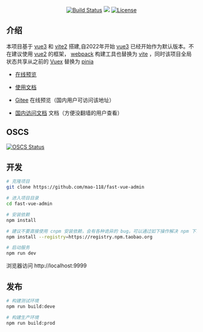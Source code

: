 <p align="center">
<a href="https://circleci.com/gh/vuejs/vue/tree/dev" rel="nofollow"><img src="https://camo.githubusercontent.com/464affec1d056eecc08779948a1bb93bc579e4ab7637979609cd1506a43ad301/68747470733a2f2f696d672e736869656c64732e696f2f636972636c6563692f70726f6a6563742f6769746875622f7675656a732f7675652f6465762e7376673f73616e6974697a653d74727565" alt="Build Status" data-canonical-src="https://img.shields.io/circleci/project/github/vuejs/vue/dev.svg?sanitize=true" style="max-width: 100%;"></a>
<a href="https://www.oscs1024.com/project/oscs/mao-118/fast-vue-admin?ref=badge_small" alt="OSCS Status"><img src="https://www.oscs1024.com/platform/badge/mao-118/fast-vue-admin.svg?size=small"/></a>
<a href="https://www.npmjs.com/package/vue" rel="nofollow"><img src="https://camo.githubusercontent.com/9cd15767dc45dd1a09a15c0751f65623b4040bc28f13875a3803250e3d95e167/68747470733a2f2f696d672e736869656c64732e696f2f6e706d2f6c2f7675652e7376673f73616e6974697a653d74727565" alt="License" data-canonical-src="https://img.shields.io/npm/l/vue.svg?sanitize=true" style="max-width: 100%;"></a>
</p>

## 介绍

本项目基于 [vue3](https://staging-cn.vuejs.org/guide/introduction.html) 和 [vite2](https://vitejs.cn/) 搭建,自2022年开始 [vue3](https://staging-cn.vuejs.org/guide/introduction.html) 已经开始作为默认版本。不在建议使用 [vue2](https://cn.vuejs.org/) 的框架， [webpack](https://www.webpackjs.com/) 构建工具也替换为 [vite](https://vitejs.cn/) ，同时该项目全局状态共享从之前的 [Vuex](https://vuex.vuejs.org/) 替换为 [pinia](https://pinia.vuejs.org/introduction.html)

- [在线预览](https://mao-118.github.io/fast-vue-admin/)

- [使用文档](https://mao-118.github.io/fast-vue-admin-doc/)

- [Gitee](https://mao-118.gitee.io/fast-vue-admin/) 在线预览（国内用户可访问该地址）

- [国内访问文档](https://mao-118.gitee.io/fast-vue-admin-doc/) 文档（方便没翻墙的用户查看）

## OSCS

[![OSCS Status](https://www.oscs1024.com/platform/badge/mao-118/fast-vue-admin.svg?size=large)](https://www.oscs1024.com/project/mao-118/fast-vue-admin?ref=badge_large)

## 开发

```bash
# 克隆项目
git clone https://github.com/mao-118/fast-vue-admin

# 进入项目目录
cd fast-vue-admin

# 安装依赖
npm install

# 建议不要直接使用 cnpm 安装依赖，会有各种诡异的 bug。可以通过如下操作解决 npm 下载速度慢的问题
npm install --registry=https://registry.npm.taobao.org

# 启动服务
npm run dev
```

浏览器访问 http://localhost:9999

## 发布

```bash
# 构建测试环境
npm run build:deve

# 构建生产环境
npm run build:prod
```

